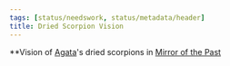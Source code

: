 ```yaml
---
tags: [status/needswork, status/metadata/header]
title: Dried Scorpion Vision
---
```


**Vision of [Agata](<../../../people/fey/agata.md>)'s dried scorpions in [Mirror of the Past](<../treasure/notable-items/mirror-of-the-past.md>)

